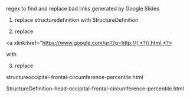 regex to find and replace bad links generated by Google Slides

1. replace structuredefinition with StructureDefinition

1. replace

<a xlink:href="https://www.google.com/url\?q=http://(.*?)\.html.*?>

with

<a xlink:href="$1.html">


3. replace

 structureoccipital-frontal-circumference-percentile.html

 StructureDefinition-head-occipital-frontal-circumference-percentile.html